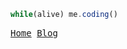 ```js
while(alive) me.coding()
```

<samp>
  <a href="https://qzda.netlify.app">Home</a>
  <a href="https://qzda.netlify.app/blog">Blog</a>
</samp>

